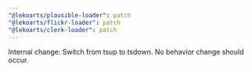 ```yaml
---
"@lekoarts/plausible-loader": patch
"@lekoarts/flickr-loader": patch
"@lekoarts/clerk-loader": patch
---
```


Internal change: Switch from tsup to tsdown. No behavior change should occur.
